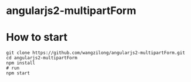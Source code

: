 # angularjs2-multipartForm

# How to start
```
git clone https://github.com/wangzilong/angularjs2-multipartForm.git
cd angularjs2-multipartForm
npm install
# run
npm start
```
